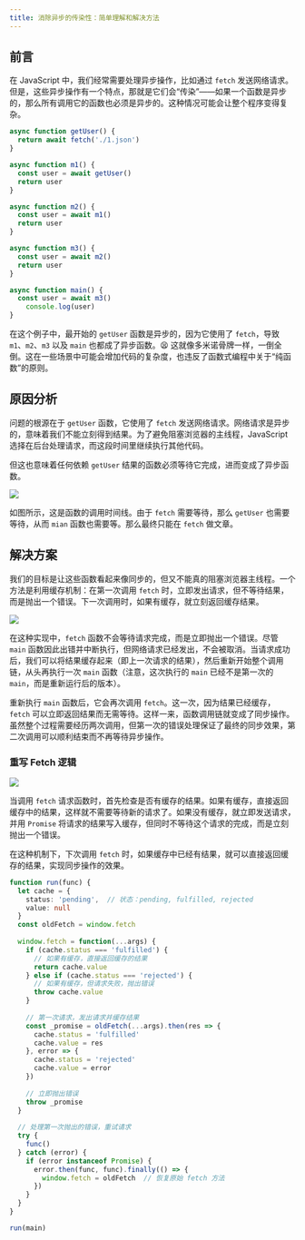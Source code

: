 ```yaml
---
title: 消除异步的传染性：简单理解和解决方法
---
```


## 前言

在 JavaScript 中，我们经常需要处理异步操作，比如通过 `fetch` 发送网络请求。但是，这些异步操作有一个特点，那就是它们会“传染”——如果一个函数是异步的，那么所有调用它的函数也必须是异步的。这种情况可能会让整个程序变得复杂。

```ts
async function getUser() {
  return await fetch('./1.json')
}

async function m1() {
  const user = await getUser()
  return user
}

async function m2() {
  const user = await m1()
  return user
}

async function m3() {
  const user = await m2()
  return user
}

async function main() {
  const user = await m3()
	console.log(user)
}
```

在这个例子中，最开始的 `getUser` 函数是异步的，因为它使用了 `fetch`，导致 `m1`、`m2`、`m3` 以及 `main` 也都成了异步函数。😫 这就像多米诺骨牌一样，一倒全倒。这在一些场景中可能会增加代码的复杂度，也违反了函数式编程中关于“纯函数”的原则。

## 原因分析

问题的根源在于 `getUser` 函数，它使用了 `fetch` 发送网络请求。网络请求是异步的，意味着我们不能立刻得到结果。为了避免阻塞浏览器的主线程，JavaScript 选择在后台处理请求，而这段时间里继续执行其他代码。

但这也意味着任何依赖 `getUser` 结果的函数必须等待它完成，进而变成了异步函数。

![](https://s2.loli.net/2024/08/28/mC1MtPA9pDLEkiy.png)

如图所示，这是函数的调用时间线。由于 `fetch` 需要等待，那么 `getUser` 也需要等待，从而 `mian` 函数也需要等。那么最终只能在 `fetch` 做文章。

## 解决方案

我们的目标是让这些函数看起来像同步的，但又不能真的阻塞浏览器主线程。一个方法是利用缓存机制：在第一次调用 `fetch` 时，立即发出请求，但不等待结果，而是抛出一个错误。下一次调用时，如果有缓存，就立刻返回缓存结果。

![](https://s2.loli.net/2024/08/28/tAZXdEjNwBil8zn.png)

在这种实现中，`fetch` 函数不会等待请求完成，而是立即抛出一个错误。尽管 `main` 函数因此出错并中断执行，但网络请求已经发出，不会被取消。当请求成功后，我们可以将结果缓存起来（即上一次请求的结果），然后重新开始整个调用链，从头再执行一次 `main` 函数（注意，这次执行的 `main` 已经不是第一次的 `main`，而是重新运行后的版本）。

重新执行 `main` 函数后，它会再次调用 `fetch`。这一次，因为结果已经缓存，`fetch` 可以立即返回结果而无需等待。这样一来，函数调用链就变成了同步操作。虽然整个过程需要经历两次调用，但第一次的错误处理保证了最终的同步效果，第二次调用可以顺利结束而不再等待异步操作。

### 重写 Fetch 逻辑

![](https://s2.loli.net/2024/08/28/JkaPb34xKhVG68d.png)

当调用 `fetch` 请求函数时，首先检查是否有缓存的结果。如果有缓存，直接返回缓存中的结果，这样就不需要等待新的请求了。如果没有缓存，就立即发送请求，并用 `Promise` 将请求的结果写入缓存，但同时不等待这个请求的完成，而是立刻抛出一个错误。

在这种机制下，下次调用 `fetch` 时，如果缓存中已经有结果，就可以直接返回缓存的结果，实现同步操作的效果。

```ts
function run(func) {
  let cache = {
    status: 'pending',  // 状态：pending, fulfilled, rejected
    value: null
  }
  const oldFetch = window.fetch
  
  window.fetch = function(...args) {
    if (cache.status === 'fulfilled') {
      // 如果有缓存，直接返回缓存的结果
      return cache.value
    } else if (cache.status === 'rejected') {
      // 如果有缓存，但请求失败，抛出错误
      throw cache.value
    }
    
    // 第一次请求，发出请求并缓存结果
    const _promise = oldFetch(...args).then(res => {
      cache.status = 'fulfilled'
      cache.value = res
    }, error => {
      cache.status = 'rejected'
      cache.value = error
    })
    
    // 立即抛出错误
    throw _promise
  }
  
  // 处理第一次抛出的错误，重试请求
  try {
    func()
  } catch (error) {
    if (error instanceof Promise) {
      error.then(func, func).finally(() => {
        window.fetch = oldFetch  // 恢复原始 fetch 方法
      })
    }
  }
}

run(main)

```

